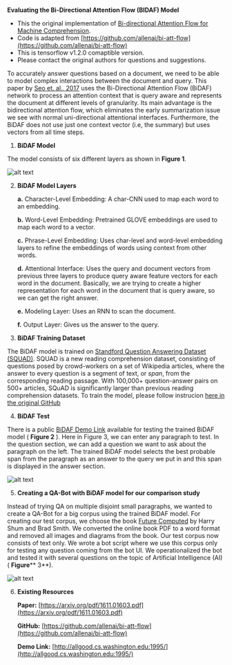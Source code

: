 **Evaluating the Bi-Directional Attention Flow (BIDAF) Model**

 
- This the original implementation of [Bi-directional Attention Flow for Machine Comprehension](https://arxiv.org/pdf/1611.01603.pdf).
- Code is adapted from [https://github.com/allenai/bi-att-flow](https://github.com/allenai/bi-att-flow)
- This is tensorflow v1.2.0 comaptible version.
- Please contact the original authors for questions and suggestions. 

To accurately answer questions based on a document, we need to be able to model complex interactions between the document and query. This paper by [Seo et. al., 2017](https://arxiv.org/pdf/1611.01603.pdf) uses the Bi-Directional Attention Flow (BiDAF) network to process an attention context that is query aware and represents the document at different levels of granularity. Its main advantage is the bidirectional attention flow, which eliminates the early summarization issue we see with normal uni-directional attentional interfaces. Furthermore, the BiDAF does not use just one context vector (i.e, the summary) but uses vectors from all time steps.

1. **BiDAF Model**

The model consists of six different layers as shown in **Figure 1**.

![alt text](https://github.com/antriv/Transfer_Learning_Text/blob/master/Transfer_Learning/bi-att-flow/screenshots/bidaf1.PNG)


2. **BiDAF Model Layers**

    **a.** Character-Level Embedding: 
    A char-CNN used to map each word to an embedding.

    **b.** Word-Level Embedding: 
    Pretrained GLOVE embeddings are used to map each word to a vector.

    **c.** Phrase-Level Embedding: 
    Uses char-level and word-level embedding layers to refine the embeddings of words using context from other words.

    **d.** Attentional Interface: 
Uses the query and document vectors from previous three layers to produce query aware feature vectors for each word in the        document. Basically, we are trying to create a higher representation for each word in the document that is query aware, so we can get the right answer.

   **e.** Modeling Layer: 
    Uses an RNN to scan the document.

   **f.** Output Layer:
    Gives us the answer to the query.

3. **BiDAF Training Dataset**

The BiDAF model is trained on [Standford Question Answering Dataset (SQUAD)](https://rajpurkar.github.io/SQuAD-explorer/). SQUAD is a new reading comprehension dataset, consisting of questions posed by crowd-workers on a set of Wikipedia articles, where the answer to every question is a segment of text, or _span_, from the corresponding reading passage. With 100,000+ question-answer pairs on 500+ articles, SQuAD is significantly larger than previous reading comprehension datasets. To train the model, please follow instrucion [here in the original GitHub](https://github.com/antriv/Transfer_Learning_Text/blob/master/Transfer_Learning/bi-att-flow/Instructions.md)

4. **BiDAF Test**

There is a public [BiDAF Demo Link](http://35.165.153.16:1995/) available for testing the trained BiDAF model ( **Figure 2** ). Here in Figure 3, we can enter any paragraph to test. In the question section, we can add a question we want to ask about the paragraph on the left. The trained BiDAF model selects the best probable span from the paragraph as an answer to the query we put in and this span is displayed in the answer section.

![alt text](https://github.com/antriv/Transfer_Learning_Text/blob/master/Transfer_Learning/bi-att-flow/screenshots/bidaf2.PNG)

5. **Creating a QA-Bot with BiDAF model for our comparison study**

Instead of trying QA on multiple disjoint small paragraphs, we wanted to create a QA-Bot for a big corpus using the trained BiDAF model. For creating our test corpus, we choose the book [Future Computed](https://msblob.blob.core.windows.net/ncmedia/2018/01/The-Future-Computed.pdf) by Harry Shum and Brad Smith. We converted the online book PDF to a word format and removed all images and diagrams from the book. Our test corpus now consists of text only. We wrote a bot script where we use this corpus only for testing any question coming from the bot UI. We operationalized the bot and tested it with several questions on the topic of Artificial Intelligence (AI) ( **Figure**** 3**).

![alt text](https://github.com/antriv/Transfer_Learning_Text/blob/master/Transfer_Learning/bi-att-flow/screenshots/bidaf3.PNG)


6. **Existing Resources**

    **Paper:** [https://arxiv.org/pdf/1611.01603.pdf](https://arxiv.org/pdf/1611.01603.pdf)

    **GitHub:** [https://github.com/allenai/bi-att-flow](https://github.com/allenai/bi-att-flow)

    **Demo Link:** [http://allgood.cs.washington.edu:1995/](http://allgood.cs.washington.edu:1995/)
    
